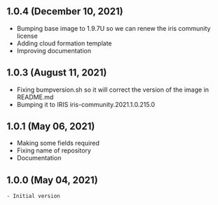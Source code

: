 ## 1.0.4 (December 10, 2021)
  - Bumping base image to 1.9.7U so we can renew the iris community license
  - Adding cloud formation template
  - Improving documentation

## 1.0.3 (August 11, 2021)
  - Fixing bumpversion.sh so it will correct the version of the image in README.md
  - Bumping it to IRIS iris-community.2021.1.0.215.0

## 1.0.1 (May 06, 2021)
  - Making some fields required
  - Fixing name of repository
  - Documentation

## 1.0.0 (May 04, 2021)
    - Initial version

